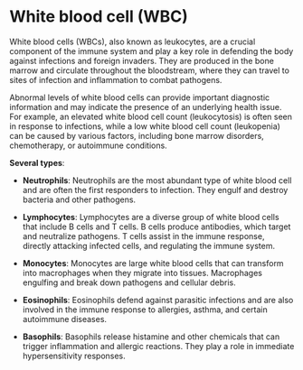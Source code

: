 <!--
source: gpt-3 + jph editing
abbr: WBC
aka: leukocyte
cf: red blood cell
tags: component blood
-->

# White blood cell (WBC)

White blood cells (WBCs), also known as leukocytes, are a crucial component of the immune system and play a key role in defending the body against infections and foreign invaders. They are produced in the bone marrow and circulate throughout the bloodstream, where they can travel to sites of infection and inflammation to combat pathogens.

Abnormal levels of white blood cells can provide important diagnostic information and may indicate the presence of an underlying health issue. For example, an elevated white blood cell count (leukocytosis) is often seen in response to infections, while a low white blood cell count (leukopenia) can be caused by various factors, including bone marrow disorders, chemotherapy, or autoimmune conditions.

**Several types**:

* **Neutrophils**: Neutrophils are the most abundant type of white blood cell and are often the first responders to infection. They engulf and destroy bacteria and other pathogens.

* **Lymphocytes**: Lymphocytes are a diverse group of white blood cells that include B cells and T cells. B cells produce antibodies, which target and neutralize pathogens. T cells assist in the immune response, directly attacking infected cells, and regulating the immune system.

* **Monocytes**: Monocytes are large white blood cells that can transform into macrophages when they migrate into tissues. Macrophages engulfing and break down pathogens and cellular debris.

* **Eosinophils**: Eosinophils defend against parasitic infections and are also involved in the immune response to allergies, asthma, and certain autoimmune diseases.

* **Basophils**: Basophils release histamine and other chemicals that can trigger inflammation and allergic reactions. They play a role in immediate hypersensitivity responses.
